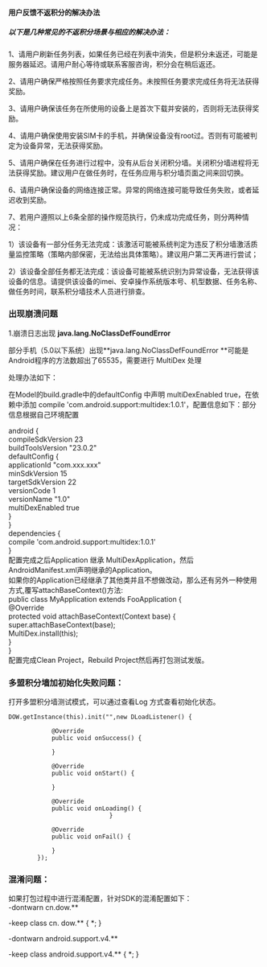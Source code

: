 #### 用户反馈不返积分的解决办法

##### 以下是几种常见的不返积分场景与相应的解决办法：

1、请用户刷新任务列表，如果任务已经在列表中消失，但是积分未返还，可能是服务器延迟。请用户耐心等待或联系客服咨询，积分会在稍后返还。

2、请用户确保严格按照任务要求完成任务。未按照任务要求完成任务将无法获得奖励。

3、请用户确保该任务在所使用的设备上是首次下载并安装的，否则将无法获得奖励。

4、请用户确保使用安装SIM卡的手机，并确保设备没有root过。否则有可能被判定为设备异常，无法获得奖励。

5、请用户确保在任务进行过程中，没有从后台关闭积分墙。关闭积分墙进程将无法获得奖励。建议用户在做任务时，在任务应用与积分墙页面之间来回切换。

6、请用户确保设备的网络连接正常。异常的网络连接可能导致任务失败，或者延迟收到奖励。

7、若用户遵照以上6条全部的操作规范执行，仍未成功完成任务，则分两种情况：

1）该设备有一部分任务无法完成：该激活可能被系统判定为违反了积分墙激活质量监控策略（策略内部保密，无法给出具体策略）。建议用户第二天再进行尝试；

2）该设备全部任务都无法完成：该设备可能被系统识别为异常设备，无法获得该设备的信息。请提供该设备的imei、安卓操作系统版本号、机型数据、任务名称、做任务时间，联系积分墙技术人员进行排查。

### 出现崩溃问题

1.崩溃日志出现 **java.lang.NoClassDefFoundError**

部分手机（5.0以下系统）出现**java.lang.NoClassDefFoundError **可能是Android程序的方法数超出了65535，需要进行 MultiDex 处理

处理办法如下：

在Model的build.gradle中的defaultConfig 中声明 multiDexEnabled true，在依赖中添加 compile 'com.android.support:multidex:1.0.1'，配置信息如下：部分信息根据自己环境配置

android {  
    compileSdkVersion 23  
    buildToolsVersion "23.0.2"  
    defaultConfig {  
        applicationId "com.xxx.xxx"  
        minSdkVersion 15  
        targetSdkVersion 22  
        versionCode 1  
        versionName "1.0"  
        multiDexEnabled true  
    }  
}  
dependencies {  
    compile 'com.android.support:multidex:1.0.1'  
}  
配置完成之后Application 继承 MultiDexApplication，然后AndroidManifest.xml声明继承的Application。  
如果你的Application已经继承了其他类并且不想做改动，那么还有另外一种使用方式,覆写attachBaseContext\(\)方法:  
public class MyApplication extends FooApplication {  
        @Override  
    protected void attachBaseContext\(Context base\) {  
        super.attachBaseContext\(base\);  
        MultiDex.install\(this\);  
    }  
}  
配置完成Clean Project，Rebuild Project然后再打包测试发版。

### **多盟积分墙加初始化失败问题：**

打开多盟积分墙测试模式，可以通过查看Log 方式查看初始化状态。

```
DOW.getInstance(this).init("",new DLoadListener() {

            @Override
            public void onSuccess() {

            }

            @Override
            public void onStart() {

            }

            @Override
            public void onLoading() {
                            }

            @Override
            public void onFail() {

            }
        });
```

### 混淆问题：

如果打包过程中进行混淆配置，针对SDK的混淆配置如下：  
-dontwarn cn.dow.\*\*

-keep class cn. dow.\*\* { \*; }

-dontwarn android.support.v4.\*\*

-keep class android.support.v4.\*\* { \*; }

